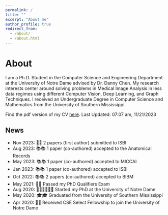 ```yaml
---
permalink: /
title: ""
excerpt: "About me"
author_profile: true
redirect_from: 
  - /about/
  - /about.html
---
```


About
======

I am a Ph.D. Student in the Computer Science and Engineering Department at the University of Notre Dame advised by Dr. Danny Chen. My research interests center around solving problems in Medical Image Analysis in less data regimes using different Computer Vision, Deep Learning, and Graph Techniques. I received an Undergraduate Degree in Computer Science and Mathematics from the University of Southern Mississippi.

Find the pdf version of my CV <a href="Nsapkota_CV_11212023.pdf" target="_blank" rel="noopener noreferrer">here</a>. Last Updated: 07:07 am, 11/21/2023 

News
------
* Nov 2023: 🤞🤞 2 papers (first author) submitted to ISBI
* Aug 2023: 📚📚 1 paper (co-authored) accepted to the Anatomical Records
* May 2023: 📚📚 1 paper (co-authored) accepted to MICCAI
* Jan 2023: 📚📚 1 paper (co-authored) accepted to ISBI
* Oct 2022: 📚📚 2 papers (co-authored) accepted to BIBM
* May 2021: 🎉🎉 Passed my PhD Qualifiers Exam
* Aug 2020: 🧑🏻‍🏫🧑🏻‍🏫 Started my PhD at the University of Notre Dame
* May 2020: 🎓🎓 Graduated from the University of Southern Mississippi 
* Apr 2020: 🎉🎉 Received CSE Select Fellowship to join the University of Notre Dame



